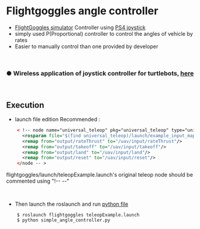 # Flightgoggles angle controller
+ [FlightGoggles simulator](http://flightgoggles.mit.edu/) Controller using [PS4 joystick](https://asia.playstation.com/ko-kr/accessories/dualshock4/)
+ simply used P(Proportional) controller to control the angles of vehicle by rates
+ Easier to manually control than one provided by developer
<br>

### ● Wireless application of joystick controller for turtlebots, [here](https://github.com/engcang/PS4_Joystick_teleop_Mobile_Robots_ROS_Python)

<br>

## Execution
+ launch file edition Recommended :
~~~xml
    < !-- node name="universal_teleop" pkg="universal_teleop" type="universal_teleop" output="screen">
      <rosparam file="$(find universal_teleop)/launch/example_input_map.yml"/>
      <remap from="output/rateThrust" to="/uav/input/rateThrust"/>
      <remap from="output/takeoff" to="/uav/input/takeoff"/>
      <remap from="output/land" to="/uav/input/land"/>
      <remap from="output/reset" to="/uav/input/reset"/>
    </node -- >
~~~
flightgoggles/launch/teleopExample.launch's original teleop node should be commented using "!-- --"

<br>

+ Then launch the roslaunch and run [python file](https://github.com/engcang/flightgoggles_angle_controller/blob/master/simple_angle_controller.py)
~~~shell
    $ roslaunch flightgoggles teleopExample.launch
    $ python simple_angle_controller.py
~~~
